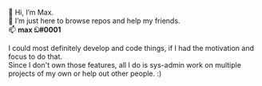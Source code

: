 👋 Hi, I’m Max.  
👀 I’m just here to browse repos and help my friends.  
📫 **max ඞ#0001**  
  
I could most definitely develop and code things, if I had the motivation and focus to do that.  
Since I don't own those features, all I do is sys-admin work on multiple projects of my own or help out other people. :)

<!---
6hartmann/6hartmann is a ✨ special ✨ repository because its `README.md` (this file) appears on your GitHub profile.
You can click the Preview link to take a look at your changes.
--->
